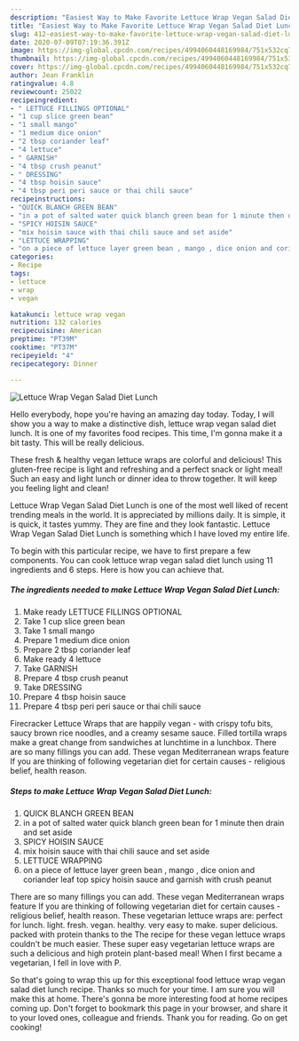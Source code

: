 ```yaml
---
description: "Easiest Way to Make Favorite Lettuce Wrap Vegan Salad Diet Lunch"
title: "Easiest Way to Make Favorite Lettuce Wrap Vegan Salad Diet Lunch"
slug: 412-easiest-way-to-make-favorite-lettuce-wrap-vegan-salad-diet-lunch
date: 2020-07-09T07:19:36.391Z
image: https://img-global.cpcdn.com/recipes/4994060448169984/751x532cq70/lettuce-wrap-vegan-salad-diet-lunch-recipe-main-photo.jpg
thumbnail: https://img-global.cpcdn.com/recipes/4994060448169984/751x532cq70/lettuce-wrap-vegan-salad-diet-lunch-recipe-main-photo.jpg
cover: https://img-global.cpcdn.com/recipes/4994060448169984/751x532cq70/lettuce-wrap-vegan-salad-diet-lunch-recipe-main-photo.jpg
author: Jean Franklin
ratingvalue: 4.8
reviewcount: 25022
recipeingredient:
- " LETTUCE FILLINGS OPTIONAL"
- "1 cup slice green bean"
- "1 small mango"
- "1 medium dice onion"
- "2 tbsp coriander leaf"
- "4 lettuce"
- " GARNISH"
- "4 tbsp crush peanut"
- " DRESSING"
- "4 tbsp hoisin sauce"
- "4 tbsp peri peri sauce or thai chili sauce"
recipeinstructions:
- "QUICK BLANCH GREEN BEAN"
- "in a pot of salted water quick blanch green bean for 1 minute then drain and set aside"
- "SPICY HOISIN SAUCE"
- "mix hoisin sauce with thai chili sauce and set aside"
- "LETTUCE WRAPPING"
- "on a piece of lettuce layer green bean , mango , dice onion and coriander leaf top spicy hoisin sauce and garnish with crush peanut"
categories:
- Recipe
tags:
- lettuce
- wrap
- vegan

katakunci: lettuce wrap vegan 
nutrition: 132 calories
recipecuisine: American
preptime: "PT39M"
cooktime: "PT37M"
recipeyield: "4"
recipecategory: Dinner

---
```



![Lettuce Wrap Vegan Salad Diet Lunch](https://img-global.cpcdn.com/recipes/4994060448169984/751x532cq70/lettuce-wrap-vegan-salad-diet-lunch-recipe-main-photo.jpg)

Hello everybody, hope you're having an amazing day today. Today, I will show you a way to make a distinctive dish, lettuce wrap vegan salad diet lunch. It is one of my favorites food recipes. This time, I'm gonna make it a bit tasty. This will be really delicious.

These fresh &amp; healthy vegan lettuce wraps are colorful and delicious! This gluten-free recipe is light and refreshing and a perfect snack or light meal! Such an easy and light lunch or dinner idea to throw together. It will keep you feeling light and clean!

Lettuce Wrap Vegan Salad Diet Lunch is one of the most well liked of recent trending meals in the world. It is appreciated by millions daily. It is simple, it is quick, it tastes yummy. They are fine and they look fantastic. Lettuce Wrap Vegan Salad Diet Lunch is something which I have loved my entire life.


To begin with this particular recipe, we have to first prepare a few components. You can cook lettuce wrap vegan salad diet lunch using 11 ingredients and 6 steps. Here is how you can achieve that.

<!--inarticleads1-->

##### The ingredients needed to make Lettuce Wrap Vegan Salad Diet Lunch:

1. Make ready  LETTUCE FILLINGS OPTIONAL
1. Take 1 cup slice green bean
1. Take 1 small mango
1. Prepare 1 medium dice onion
1. Prepare 2 tbsp coriander leaf
1. Make ready 4 lettuce
1. Take  GARNISH
1. Prepare 4 tbsp crush peanut
1. Take  DRESSING
1. Prepare 4 tbsp hoisin sauce
1. Prepare 4 tbsp peri peri sauce or thai chili sauce


Firecracker Lettuce Wraps that are happily vegan - with crispy tofu bits, saucy brown rice noodles, and a creamy sesame sauce. Filled tortilla wraps make a great change from sandwiches at lunchtime in a lunchbox. There are so many fillings you can add. These vegan Mediterranean wraps feature If you are thinking of following vegetarian diet for certain causes - religious belief, health reason. 

<!--inarticleads2-->

##### Steps to make Lettuce Wrap Vegan Salad Diet Lunch:

1. QUICK BLANCH GREEN BEAN
1. in a pot of salted water quick blanch green bean for 1 minute then drain and set aside
1. SPICY HOISIN SAUCE
1. mix hoisin sauce with thai chili sauce and set aside
1. LETTUCE WRAPPING
1. on a piece of lettuce layer green bean , mango , dice onion and coriander leaf top spicy hoisin sauce and garnish with crush peanut


There are so many fillings you can add. These vegan Mediterranean wraps feature If you are thinking of following vegetarian diet for certain causes - religious belief, health reason. These vegetarian lettuce wraps are: perfect for lunch. light. fresh. vegan. healthy. very easy to make. super delicious. packed with protein thanks to the The recipe for these vegan lettuce wraps couldn&#39;t be much easier. These super easy vegetarian lettuce wraps are such a delicious and high protein plant-based meal! When I first became a vegetarian, I fell in love with P. 

So that's going to wrap this up for this exceptional food lettuce wrap vegan salad diet lunch recipe. Thanks so much for your time. I am sure you will make this at home. There's gonna be more interesting food at home recipes coming up. Don't forget to bookmark this page in your browser, and share it to your loved ones, colleague and friends. Thank you for reading. Go on get cooking!
